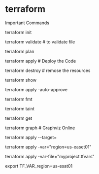 # terraform

Important Commands

terraform init

terraform validate  # to validate file

terraform plan 

terraform apply # Deploy the Code

terraform destroy # remose the resources

terraform show

terraform apply -auto-approve

terraform fmt 

terraform taint 

terraform get

terraform graph # Graphviz Online

terraform apply --target=

terraform apply -var="region=us-easet01"

terraform apply -var-file="myproject.tfvars"

export TF_VAR_region=us-esat01
